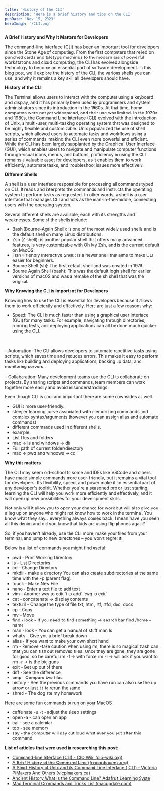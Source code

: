 ```yaml
---
title: 'History of the CLI'
description: 'Here is a brief history and tips on the CLI'
pubDate: 'Nov 15, 2023'
heroImage: '/CLI.png'
---
```


**A Brief History and Why It Matters for Developers**

The command-line interface (CLI) has been an important tool for developers since the Stone Age of computing. From the first computers that relied on punched cards and teletype machines to the modern era of powerful workstations and cloud computing, the CLI has evolved alongside technology to become an essential part of software development. In this blog post, we'll explore the history of the CLI, the various shells you can use, and why it remains a key skill all developers should have.

**History of the CLI**

The Terminal allows users to interact with the computer using a keyboard and display, and it has primarily been used by programmers and system administrators since its introduction in the 1960s. At that time, home computers were not yet widespread, and their use was limited. In the 1970s and 1980s, the Command Line Interface (CLI) evolved with the introduction of Unix, a multi-user, multi-tasking operating system that was designed to be highly flexible and customizable. Unix popularized the use of shell scripts, which allowed users to automate tasks and workflows using a series of commands, making the CLI even more powerful and efficient. While the CLI has been largely supplanted by the Graphical User Interface (GUI), which enables users to navigate and manipulate computer functions through visual icons, menus, and buttons, proficiency in using the CLI remains a valuable asset for developers, as it enables them to work efficiently, automate tasks, and troubleshoot issues more effectively.

**Different Shells**

A shell is a user interface responsible for processing all commands typed on CLI. It reads and interprets the commands and instructs the operating system to perform tasks as requested. In other words, a shell is a user interface that manages CLI and acts as the man-in-the-middle, connecting users with the operating system.

Several different shells are available, each with its strengths and weaknesses. Some of the shells include:

- Bash (Bourne-Again Shell): is one of the most widely used shells and is the default shell on many Linux distributions.
- Zsh (Z shell): is another popular shell that offers many advanced features, is very customizable with Oh My Zsh, and is the current default on MacOS.
- Fish (Friendly Interactive Shell): is a newer shell that aims to make CLI easier for beginners.
- Bourne Shell (sh): The first default shell and was created in 1979.
- Bourne Again Shell (bash): This was the default login shell for earlier versions of macOS and was a remake of the sh shell that was the original.

**Why Knowing the CLI is Important for Developers**

Knowing how to use the CLI is essential for developers because it allows them to work efficiently and effectively. Here are just a few reasons why:

- Speed: The CLI is much faster than using a graphical user interface (GUI) for many tasks. For example, navigating through directories, running tests, and deploying applications can all be done much quicker using the CLI.
<br/>
<br/>
- Automation: The CLI allows developers to automate repetitive tasks using scripts, which saves time and reduces errors. This makes it easy to perform tasks like building and deploying applications, backing up data, and monitoring servers.
<br/>
<br/>
- Collaboration: Many development teams use the CLI to collaborate on projects. By sharing scripts and commands, team members can work together more easily and avoid misunderstandings.

Even though CLI is cool and important there are some downsides as well.

  - GUI is more user-friendly.
  - steeper learning curve associated with memorizing commands and complex syntax/arguments (however you can assign alias and automate commands)
  - different commands used in different shells.
  - example:
  - List files and folders
  - mac -> ls and windows -> dir
  - Full path of current folder/directory
  - mac -> pwd and windows -> cd

**Why this matters**

The CLI may seem old-school to some and IDEs like VSCode and others have made simple commands more user-friendly, but it remains a vital tool for developers. Its flexibility, speed, and power make it an essential part of any developer's toolkit. Whether you're a seasoned pro or just starting, learning the CLI will help you work more efficiently and effectively, and it will open up new possibilities for your development skills.  

Not only will it allow you to open your chance for work but will also give you a leg up on anyone who might not know how to work in the terminal.  You know what they say… everything always comes back, I mean have you seen all this denim and did you know that kids are using flip phones again?

So, if you haven't already, use the CLI more, make your files from your terminal, and jump to new directories – you won't regret it!

Below is a list of commands you might find useful:
- pwd - Print Working Directory 
- ls - List Directories 
- cd - Change Directory 
- mkdir - make a directory You can also create subdirectories at the same time with the -p (parent flag). 
- touch - Make New File 
- nano - Enter a text file to add text 
- vim - Another way to edit 'i to add' ':wq to exit' 
- cat - concatenate -> display contents 
- textutil  - Change the type of file txt, html, rtf, rtfd, doc, docx 
- cp - Copy 
- mv - Move 
- find - look - If you need to find something -> search bar find /home -name <file name> 
- man - look - You can get a manual of stuff man ls 
- whatis - Give you a brief break down 
- alias - If you want to make your own short hand 
- rm - Remove -take caution when using rm, there is no magical trash can that you can fish out removed files. Once they are gone, they are gone for good, so be careful.rm -f -> with force rm -i -> will ask if you want to rm -r -> is the big guns 
- exit - Get up out of there 
- diff - See the difference 
- cmp - Compare two files 
- history - See the previous commands you have run can also use the up arrow or just `!!` to rerun the same 
- shred - The dog ate my homework 

Here are some fun commands to run on your MacOS 

- caffeinate -u -t <seconds> - adjust the sleep settings
- open -a <app> <file> - can open an app
- cal - see a calendar
- top - see memory
- say - the computer will say out loud what ever you put after this command

**List of articles that were used in researching this post:**

- [Command-line Interface (CLI) - CIO Wiki (cio-wiki.org)](https://cio-wiki.org/wiki/Command-line_Interface_(CLI))
- [A Brief History of the Command Line (freecodecamp.org)](https://www.freecodecamp.org/news/the-command-line-1fdbc692b3bf/)
- [A Short History of Unix and its Command Line Interface ( CLI) – Victoria PiMakers And Others (vicpimakers.ca)](https://vicpimakers.ca/tutorials/raspbian/a-short-history-of-unix-and-its-command-line-interface-cli/)
- [Ancient History  What is the Command Line? Adafruit Learning Syste](https://learn.adafruit.com/what-is-the-command-line/ancient-history)
- [Mac Terminal Commands and Tricks List (macupdate.com)](https://www.macupdate.com/how-to/mac-terminal-commands-list)
